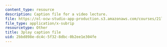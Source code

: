 ```yaml
---
content_type: resource
description: Caption file for a video lecture.
file: https://ol-ocw-studio-app-production.s3.amazonaws.com/courses/21l-011-the-film-experience-fall-2013/2bbd898edc4c5f328dbc0b2ee1e304fe_BgozyEIGsuc.vtt
file_type: application/x-subrip
resourcetype: Other
title: 3play caption file
uid: 2bbd898e-dc4c-5f32-8dbc-0b2ee1e304fe
---
```

